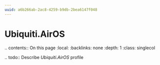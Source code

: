 ```yaml
---
uuid: a6b266ab-2ac8-4259-b9db-2bea6147f048
---
```



# Ubiquiti.AirOS

.. contents:: On this page
    :local:
    :backlinks: none
    :depth: 1
    :class: singlecol

.. todo::
    Describe *Ubiquiti.AirOS* profile

